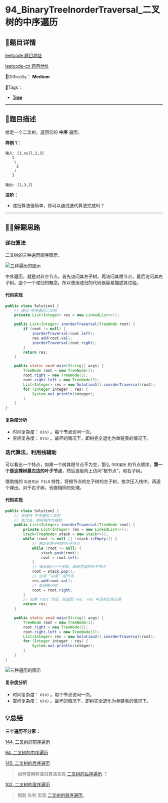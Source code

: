 

# 94_BinaryTreeInorderTraversal_二叉树的中序遍历

## 📌题目详情

[leetcode 题目地址](https://leetcode.com/problems/binary-tree-inorder-traversal/)

[leetcode-cn 题目地址](https://leetcode-cn.com/problems/binary-tree-inorder-traversal/)

📗Difficulty：	**Medium**	

🎯Tags：

+ **[Tree](https://leetcode.com/tag/tree/)**

---

## 📃题目描述

给定一个二叉树，返回它的 **中序** 遍历。



**样例 1：**

```
输入: [1,null,2,3]
   1
    \
     2
    /
   3

输出: [1,3,2]
```



**进阶：**

+ 递归算法很简单，你可以通过迭代算法完成吗？



****

## 🏹🎯解题思路

### 递归算法

二叉树的三种遍历顺序图示。

![三种遍历的图示](https://assets.ryantech.ltd/ab103822e75b5b15c615b68560cb2416.jpg)

中序遍历，就是对非空节点，首先访问其左子树，再访问其根节点，最后访问其右子树。这个一个递归的概念。所以使用递归的代码很容易描述其过程。



#### 代码实现

```java
public class Solution1 {
    // 递归 中序遍历二叉树
    private List<Integer> res = new LinkedList<>();

    public List<Integer> inorderTraversal(TreeNode root) {
        if (root != null) {
            inorderTraversal(root.left);
            res.add(root.val);
            inorderTraversal(root.right);
        }
        return res;
    }

    public static void main(String[] args) {
        TreeNode root = new TreeNode(1);
        root.right = new TreeNode(2);
        root.right.left = new TreeNode(3);
        List<Integer> res = new Solution1().inorderTraversal(root);
        for (Integer integer : res) {
            System.out.println(integer);
        }
    }
}
```



#### 复杂度分析

+ 时间复杂度： `O(n)` 。每个节点访问一次。
+ 空间复杂度：  `O(n)` 。最坏的情况下，即树完全退化为单链表的情况下。



### 迭代算法，利用栈辅助

可以看出一个特点，如果一个树其根节点不为空，那么 `中序遍历` 的节点顺序，**第一个是这棵树最左边的叶子节点**，然后逐层向上访问“根节点”，和右子树。

借助栈的 `后进先出 FILO` 特性，将根节点的左子树的左子树，依次压入栈中，再逐个弹出。对于右子树，也做相同的处理。



#### 代码实现

```java
public class Solution2 {
    // 非递归 中序遍历二叉树
    // 迭代法，使用栈作为辅助
    public List<Integer> inorderTraversal(TreeNode root) {
        private List<Integer> res = new LinkedList<>();
        Stack<TreeNode> stack = new Stack<>();
        while (root != null || !stack.isEmpty()) {
            // 先走到左子树的叶子节点
            while (root != null) {
                stack.push(root);
                root = root.left;
            }
            // 弹出最后一个元素，即最左端的叶子节点
            root = stack.pop();
            // 访问 “中序” 根节点
            res.add(root.val);
            // 处理右子树
            root = root.right;
        }
        // 如果 root 为空，则返回 res, res 中没有任何元素
        return res;
    }

    public static void main(String[] args) {
        TreeNode root = new TreeNode(1);
        root.right = new TreeNode(2);
        root.right.left = new TreeNode(3);
        List<Integer> res = new Solution2().inorderTraversal(root);
        for (Integer integer : res) {
            System.out.println(integer);
        }
    }
}
```

![三种遍历的图示](https://assets.ryantech.ltd/ab103822e75b5b15c615b68560cb2416.jpg)



#### 复杂度分析

+ 时间复杂度： `O(n)` 。每个节点访问一次。
+ 空间复杂度： `O(n)` 。最坏的情况下，即树完全退化为单链表的情况下。



## 💡总结

**三个遍历不分家：**

[144. 二叉树的前序遍历](https://leetcode-cn.com/problems/binary-tree-preorder-traversal/)

[94. 二叉树的中序遍历](https://leetcode-cn.com/problems/binary-tree-inorder-traversal/)

[145. 二叉树的后序遍历](https://leetcode-cn.com/problems/binary-tree-postorder-traversal/)

> 如何使用非递归算法实现 [二叉树的后序遍历](https://leetcode-cn.com/problems/binary-tree-postorder-traversal/) ？



[102. 二叉树的层序遍历](https://leetcode-cn.com/problems/binary-tree-level-order-traversal/)

> 借助 队列 实现 [二叉树的层序遍历](https://leetcode-cn.com/problems/binary-tree-level-order-traversal/)。



